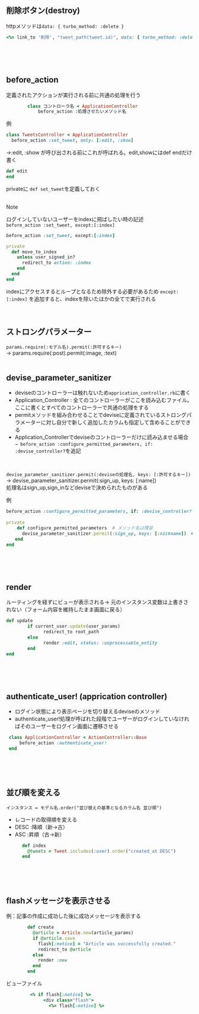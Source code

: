 ## 削除ボタン(destroy) 
httpメソッドは`data: { turbo_method: :delete }`
```ruby
<%= link_to '削除', "tweet_path(tweet.id)", data: { turbo_method: :delete } %>
```
<br><br><br>

## before_action
定義されたアクションが実行される前に共通の処理を行う
```ruby
        class コントローラ名 < ApplicationController
            before_action :処理させたいメソッド名
```
例
```ruby
class TweetsController < ApplicationController
  before_action :set_tweet, only: [:edit, :show]
```

→:edit, :show  が呼び出される前にこれが呼ばれる。edit,showにはdef endだけ書く

```ruby
def edit
end
```
privateに `def set_tweet`を定義しておく  
<br>

> [!NOTE]
>ログインしていないユーザーをindexに飛ばしたい時の記述  
`before_action :set_tweet, except:[:index]`
```ruby
before_action :set_tweet, except:[:index]

private
  def move_to_index
    unless user_signed_in?
      redirect_to action: :index
    end
  end
end
```
indexにアクセスするとループとなるため除外する必要があるため
`except:[:index]`
を追加すると、indexを除いたほかの全てで実行される
<br><br><br>

## ストロングパラメーター
`params.require(:モデル名).permit(:許可するキー)`  
→ params.require(:post).permit(:image, :text) 
<br><br>

## devise_parameter_sanitizer
* deviseのコントローラーは触れないため`apprication_controller.rb`に書く
* Application_Controller : 全てのコントローラーがここを読み込むファイル。ここに書くとすべてのコントローラーで共通の処理をする
* permitメソッドを組み合わせることでdeviseに定義されているストロングパラメーターに対し自分で新しく追加したカラムも指定して含めることができる
* Application_Controllerでdeviseのコントローラーだけに読み込ませる場合  
`→ before_action :configure_permitted_parameters, if: :devise_controller?`を追記
<br>

`devise_parameter_sanitizer.permit(:deviseの処理名, keys: [:許可するキー])`  
→ devise_parameter_sanitizer.permit(:sign_up, keys: [:name])  
処理名はsign_up,sign_inなどdeviseで決められたものがある

例
```ruby
before_action :configure_permitted_parameters, if: :devise_controller?
    
private
    def configure_permitted_parameters  # メソッド名は慣習
      devise_parameter_sanitizer.permit(:sign_up, keys: [:nickname])　# deviseのUserモデルにパラメーターを許可
　　end
end
```
<br><br><br>

## render
ルーティングを経ずにビューが表示される→ 元のインスタンス変数は上書きされない（フォーム内容を維持したまま画面に戻る）
```ruby
def update
        if current_user.update(user_params)
              redirect_to root_path
        else
              render :edit, status: :unprocessable_entity
        end
end
```
<br><br><br>

## authenticate_user! (apprication controller)
* ログイン状態により表示ページを切り替えるdeviseのメソッド
* authenticate_user!処理が呼ばれた段階でユーザーがログインしていなければそのユーザーをログイン画面に遷移させる
```ruby
 class ApplicationController < ActionController::Base
     before_action :authenticate_user!
 end
```
<br><br><br>

## 並び順を変える
`インスタンス = モデル名.order("並び替えの基準となるカラム名 並び順")`
* レコードの取得順を変える  
* DESC :降順（新→古）
* ASC :昇順（古→新）

```ruby
      def index
        @tweets = Tweet.includes(:user).order("created_at DESC")
      end
```
<br><br><br>

## flashメッセージを表示させる
例：記事の作成に成功した後に成功メッセージを表示する
```ruby
        def create
          @article = Article.new(article_params)
          if @article.save
            flash[:notice] = "Article was successfully created."
            redirect_to @article
          else
            render :new
          end
        end
```

ビューファイル
```ruby
         <% if flash[:notice] %>
              <div class="flash">
                <%= flash[:notice] %>
```
